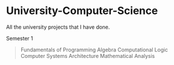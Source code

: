 # University-Computer-Science
All the university projects that I have done.


Semester 1
  >Fundamentals of Programming
  >Algebra
  >Computational Logic
  >Computer Systems Architecture
  >Mathematical Analysis
